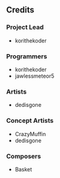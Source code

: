 ## Credits

### Project Lead
- korithekoder

### Programmers
- korithekoder
- jawlessmeteor5

### Artists
- dedisgone

### Concept Artists
- CrazyMuffin
- dedisgone

### Composers
- Basket
